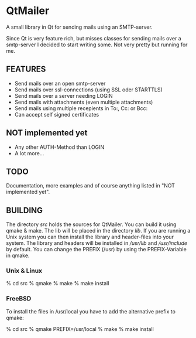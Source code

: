 QtMailer
========
A small library in Qt for sending mails using an SMTP-server.

Since Qt is very feature rich, but misses classes for sending mails over
a smtp-server I decided to start writing some. Not very pretty but
running for me.

FEATURES
--------
* Send mails over an open smtp-server
* Send mails over ssl-connections (using SSL oder STARTTLS)
* Send mails over a server needing LOGIN
* Send mails with attachments (even multiple attachments)
* Send mails using multiple recepients in To:, Cc: or Bcc:
* Can accept self signed certificates

NOT implemented yet
-------------------
* Any other AUTH-Method than LOGIN
* A lot more...

TODO
----
Documentation, more examples and of course anything listed in "NOT
implemented yet".

BUILDING
--------
The directory *src* holds the sources for QtMailer. You can build it
using qmake & make. The lib will be placed in the directory *lib*.
If you are running a Unix system you can then install the library and
header-files into your system. The library and headers will be installed
in */usr/lib* and */usr/include* by default.  You can change the PREFIX
(/usr) by using the PREFIX-Variable in qmake.

### Unix & Linux
% cd src
% qmake
% make
% make install

### FreeBSD
To install the files in /usr/local you have to add the alternative
prefix to qmake:

% cd src
% qmake PREFIX=/usr/local
% make
% make install
